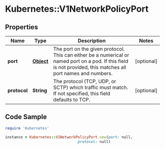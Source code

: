 # Kubernetes::V1NetworkPolicyPort

## Properties

Name | Type | Description | Notes
------------ | ------------- | ------------- | -------------
**port** | [**Object**](.md) | The port on the given protocol. This can either be a numerical or named port on a pod. If this field is not provided, this matches all port names and numbers. | [optional] 
**protocol** | **String** | The protocol (TCP, UDP, or SCTP) which traffic must match. If not specified, this field defaults to TCP. | [optional] 

## Code Sample

```ruby
require 'Kubernetes'

instance = Kubernetes::V1NetworkPolicyPort.new(port: null,
                                 protocol: null)
```


